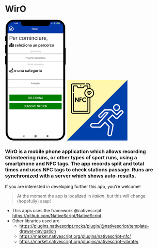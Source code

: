 # WirO
<p float="left">
<img src="graphics/phone.png" alt="drawing" width="200"/>
<img src="graphics/logo.png" alt="drawing" width="200"/>
</p>

### WirO is a mobile phone application which allows recording Orienteering runs, or other types of sport runs, using a smartphone and NFC tags. The app records split and total times and uses NFC tags to check stations passage. Runs are synchronized with a server which shows auto-results.

If you are interested in developing further this app, you're welcome! 

> At the moment the app is localized in _italian_, but this will change (hopefully) asap!

- This apps uses the framework @nativescript https://github.com/NativeScript/NativeScript
- Other libraries used are:
  - https://plugins.nativescript.rocks/plugin/@nativescript/template-drawer-navigation
  - https://market.nativescript.org/plugins/nativescript-nfc/
  - https://market.nativescript.org/plugins/nativescript-vibrate/

